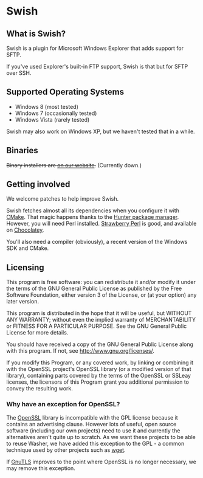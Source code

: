Swish
=====

What is Swish?
--------------

Swish is a plugin for Microsoft Windows Explorer that adds support for SFTP.

If you've used Explorer's built-in FTP support, Swish is that but for SFTP
over SSH.

Supported Operating Systems
---------------------------
  * Windows 8     (most tested)
  * Windows 7     (occasionally tested)
  * Windows Vista (rarely tested)

Swish may also work on Windows XP, but we haven't tested that in a while.

Binaries
--------
~~Binary installers are [on our website](http://www.swish-sftp.org).~~ (Currently down.)

Getting involved
----------------
We welcome patches to help improve Swish.

Swish fetches almost all its dependencies when you configure it with [CMake].
That magic happens thanks to the [Hunter package manager].  However, you will
need Perl installed. [Strawberry Perl] is good, and available on [Chocolatey].

You'll also need a compiler (obviously), a recent version of the Windows SDK
and CMake.

[CMake]:                  https://cmake.org/
[Hunter package manager]: https://github.com/ruslo/hunter/
[Strawberry Perl]:        http://strawberryperl.com/
[Chocolatey]:             https://chocolatey.org/packages/StrawberryPerl

Licensing
---------

This program is free software: you can redistribute it and/or modify
it under the terms of the GNU General Public License as published by
the Free Software Foundation, either version 3 of the License, or (at
your option) any later version.

This program is distributed in the hope that it will be useful, but
WITHOUT ANY WARRANTY; without even the implied warranty of
MERCHANTABILITY or FITNESS FOR A PARTICULAR PURPOSE.  See the GNU
General Public License for more details.

You should have received a copy of the GNU General Public License
along with this program.  If not, see <http://www.gnu.org/licenses/>.

If you modify this Program, or any covered work, by linking or
combining it with the OpenSSL project's OpenSSL library (or a modified
version of that library), containing parts covered by the terms of the
OpenSSL or SSLeay licenses, the licensors of this Program grant you
additional permission to convey the resulting work.

### Why have an exception for OpenSSL?

The [OpenSSL] library is incompatible with the GPL license because it
contains an advertising clause.  However lots of useful, open source
software (including our own projects) need to use it and currently the
alternatives aren't quite up to scratch.  As we want these projects to
be able to reuse Washer, we have added this exception to the GPL - a
common technique used by other projects such as [wget].

If [GnuTLS] improves to the point where OpenSSL is no longer
necessary, we may remove this exception.

[OpenSSL]: http://www.openssl.org/
[wget]:    http://www.gnu.org/software/wget/
[GnuTLS]:  http://www.gnu.org/software/gnutls/
